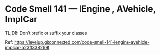 # Code Smell 141 — IEngine , AVehicle, ImplCar

TL;DR: Don’t prefix or suffix your classes

Ref: https://levelup.gitconnected.com/code-smell-141-iengine-avehicle-implcar-a23ff338299f
